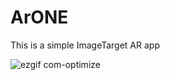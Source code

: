 # ArONE

This is a simple ImageTarget AR app

![ezgif com-optimize](https://user-images.githubusercontent.com/30125474/43705117-539d836a-997f-11e8-9e45-c42138b945f1.gif)
